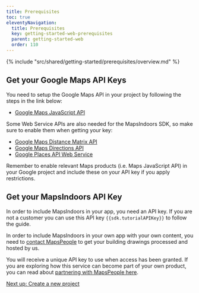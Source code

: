 ```yaml
---
title: Prerequisites
toc: true
eleventyNavigation:
  title: Prerequisites
  key: getting-started-web-prerequisites
  parent: getting-started-web
  order: 110
---
```


<!-- Overview -->
{% include "src/shared/getting-started/prerequisites/overview.md" %}

## Get your Google Maps API Keys

You need to setup the Google Maps API in your project by following the steps in the link below:

* [Google Maps JavaScript API](https://developers.google.com/maps/documentation/javascript/get-api-key)

Some Web Service APIs are also needed for the MapsIndoors SDK, so make sure to enable them when getting your key:

* [Google Maps Distance Matrix API](https://developers.google.com/maps/documentation/distance-matrix/start)
* [Google Maps Directions API](https://developers.google.com/maps/documentation/directions/start)
* [Google Places API Web Service](https://developers.google.com/places/web-service/intro)

Remember to enable relevant Maps products (i.e. Maps JavaScript API) in your Google project and include these on your API key if you apply restrictions.

## Get your MapsIndoors API Key

In order to include MapsIndoors in your app, you need an API key. If you are not a customer you can use this API key `{{sdk.tutorialAPIKey}}` to follow the guide.

In order to include MapsIndoors in your own app with your own content, you need to [contact MapsPeople](https://resources.mapspeople.com/contact-us) to get your building drawings processed and hosted by us.

You will receive a unique API key to use when access has been granted. If you are exploring how this service can become part of your own product, you can read about [partnering with MapsPeople here](https://www.mapspeople.com/become-a-partner).

<p class="next-article"><a class="mi-button mi-button--outline" href="{{ site.url }}/getting-started/web/new-project/">Next up: Create a new project</a>
